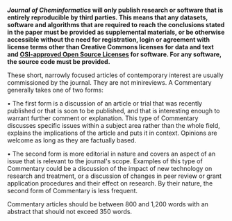 **_Journal of Cheminformatics_ will only publish research or software that is entirely reproducible by third
parties. This means that any datasets, software and algorithms that are required to reach the conclusions
stated in the paper must be provided as supplemental materials, or be otherwise accessible without the need
for registration, login or agreement with license terms other than Creative Commons licenses for data and text and
[OSI-approved Open Source Licenses](http://opensource.org/licenses/alphabetical)
for software. For any software, the source code must be provided.**

These short, narrowly focused articles of contemporary interest are usually commissioned by the journal. They are not
minireviews. A Commentary generally takes one of two forms:

• The first form is a discussion of an article or trial that was recently published or that is soon to be
  published, and that is interesting enough to warrant further comment or explanation. This type of Commentary
  discusses specific issues within a subject area rather than the whole field, explains the implications of
  the article and puts it in context. Opinions are welcome as long as they are factually based.
  
• The second form is more editorial in nature and covers an aspect of an issue that is relevant to the
  journal's scope. Examples of this type of Commentary could be a discussion of the impact of new technology
  on research and treatment, or a discussion of changes in peer review or grant application procedures and their
  effect on research. By their nature, the second form of Commentary is less frequent.

Commentary articles should be between 800 and 1,200 words with an abstract that should not exceed 350 words.
